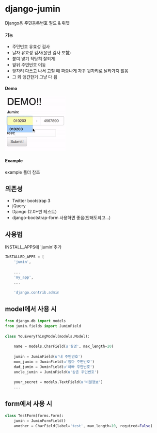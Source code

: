# django-jumin
Django용 주민등록번호 필드 &amp; 위젯

#### 기능
- 주민번호 유효성 검사
- 날자 유효성 검사(윤년 검사 포함)
- 붙여 넣기 적당히 잘되게
- 앞뒤 주민번호 이동
- 앞자리 다쓰고 나서 고칠 때 짜증나게 자꾸 뒷자리로 날라가지 않음
- 그 외 앵간한거 그냥 다 됨

#### Demo
![Demo](./demo/demo_small.gif)

#### Example

example 폴더 참조

## 의존성
- Twitter bootstrap 3
- jQuery
- Django (2.0+만 테스트)
- django-bootstrap-form 사용하면 좋음(안해도되고...)

## 사용법
INSTALL_APPS에 'jumin'추가

``` python
INSTALLED_APPS = [
    'jumin',
    
    ...
    'my_app',
    ...
    
    'django.contrib.admin
```

## model에서 사용 시 
```python
from django.db import models
from jumin.fields import JuminField

class YouEveryThingModel(models.Model):

    name = models.CharField(u'실명', max_length=20)
    
    jumin = JuminField(u'내 주민번호')
    mom_jumin = JuminField(u'엄마 주민번호')
    dad_jumin = JuminField(u'아빠 주민번호')
    uncle_jumin = JuminField(u'삼촌 주민번호')
    
    your_secret = models.TextField(u'비밀정보')
    ...
```    

## form에서 사용 시
```python
class TestForm(forms.Form):
    jumin = JuminFormField()
    another = CharField(label='test', max_length=10, required=False)
```

